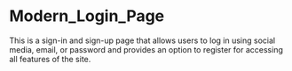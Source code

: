 # Modern_Login_Page
This is a sign-in and sign-up page that allows users to log in using social media, email, or password and provides an option to register for accessing all features of the site.
